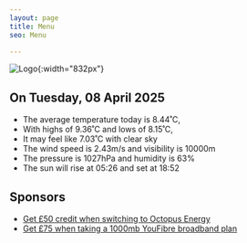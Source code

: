 ```yaml
---
layout: page
title: Menu
seo: Menu

---
```


![Logo](/images/logo.jpg){:width="832px"}

<!-- weather_marker starts -->
## On Tuesday, 08 April 2025

- The average temperature today is 8.44˚C,
- With highs of 9.36˚C and lows of 8.15˚C,
- It may feel like 7.03˚C with clear sky
- The wind speed is 2.43m/s and visibility is 10000m
- The pressure is 1027hPa and humidity is 63%
- The sun will rise at 05:26 and set at 18:52

<!-- weather_marker ends -->

## Sponsors

- [Get £50 credit when switching to Octopus Energy](https://bit.ly/3oD1nnS)
- [Get £75 when taking a 1000mb YouFibre broadband plan](https://aklam.io/91zWhU?)



